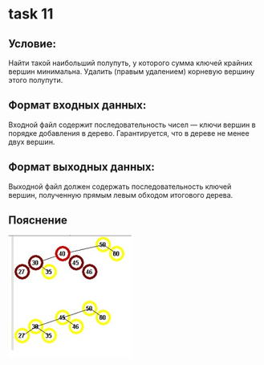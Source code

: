 # task 11

## Условие:
Найти такой наибольший  полупуть, у которого сумма ключей крайних вершин минимальна. Удалить (правым удалением) корневую вершину этого полупути.

## Формат входных данных:
Входной файл содержит последовательность чисел — ключи вершин в порядке добавления в дерево. Гарантируется, что в дереве не менее двух вершин.

## Формат выходных данных:
Выходной файл должен содержать последовательность ключей вершин, полученную прямым левым обходом итогового дерева.

## Пояснение
![Иллюстрация к условию](https://github.com/qRe0/algorithms_and_data_structures/blob/master/Individual%20Tasks/task_11/ex.png)
